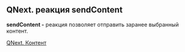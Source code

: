 ## QNext. реакция sendContent

**sendContent -** реакция позволяет отправить заранее выбранный контент.



[QNext. Контент](/docs-test/_export/admin/content-about)


